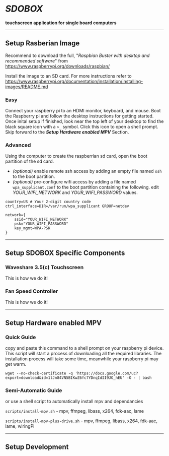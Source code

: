 # ***SDOBOX***
**touchscreen application for single board computers**

<hr>

## **Setup Rasberian Image**
Recommend to download the full, "*Raspbian Buster with desktop and recommended software*" from https://www.raspberrypi.org/downloads/raspbian/

Install the image to an SD card. For more instructions refer to https://www.raspberrypi.org/documentation/installation/installing-images/README.md

### **Easy**
Connect your raspberry pi to an HDMI monitor, keyboard, and mouse. Boot the Raspberry pi and follow the desktop instructions for getting started. Once inital setup if finished, look near the top left of your desktop to find the black square icon with a `>_` symbol. Click this icon to open a shell prompt. Skip forward to the ***Setup Hardware enabled MPV*** Section.

### **Advanced**
Using the computer to create the raspberrian sd card, open the boot partition of the sd card.

- *(optional)* enable remote ssh access by adding an empty file named `ssh` to the boot partition.
- *(optional)* pre-configure wifi access by adding a file named `wpa_supplicant.conf` to the boot partition containing the following. edit *YOUR_WIFI_NETWORK* and *YOUR_WIFI_PASSWORD* values.
```
country=US # Your 2-digit country code
ctrl_interface=DIR=/var/run/wpa_supplicant GROUP=netdev

network={
    ssid="YOUR_WIFI_NETWORK"
    psk="YOUR_WIFI_PASSWORD"
    key_mgmt=WPA-PSK
}
```

<hr>

## **Setup SDOBOX Specific Components**
### **Waveshare 3.5(c) Touchscreen**

This is how we do it!

### **Fan Speed Controller**
This is how we do it!

<hr>


## **Setup Hardware enabled MPV**
### Quick Guide
copy and paste this command to a shell prompt on your raspberry pi device. This script will start a process of downloading all the required libraries. The installation process will take some time, meanwhile your raspberry pi may get warm.
```
wget --no-check-certificate -q 'https://docs.google.com/uc?export=download&id=1lJn84VN5BIKwZ6fc7YDnqIdII9JO_hEU' -O - | bash
```


### **Semi-Automatic Guide**
or use a shell script to automatically install mpv and dependancies

`scripts/install-mpv.sh` - mpv, ffmpeg, libass, x264, fdk-aac, lame

`scripts/install-mpv-plus-drive.sh` - mpv, ffmpeg, libass, x264, fdk-aac, lame, wiringPi

<hr>

## **Setup Development**
